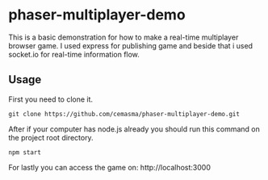 # phaser-multiplayer-demo

This is a basic demonstration for how to make a real-time multiplayer browser game.
I used express for publishing game and beside that i used socket.io for real-time information flow.

## Usage
First you need to clone it.
```shell
git clone https://github.com/cemasma/phaser-multiplayer-demo.git
```
After if your computer has node.js already you should run this command on the project root directory.
```shell
npm start
```

For lastly you can access the game on: http://localhost:3000

